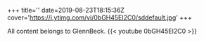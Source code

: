 +++
title=''
date=2019-08-23T18:15:36Z
cover='https://i.ytimg.com/vi/0bGH45EI2C0/sddefault.jpg'
+++

All content belongs to GlennBeck.
{{< youtube 0bGH45EI2C0 >}}
